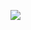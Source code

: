 ![](https://media.githubusercontent.com/media/dyzz/dyzz.github.io/master/images/AltarToJeremiad.png)